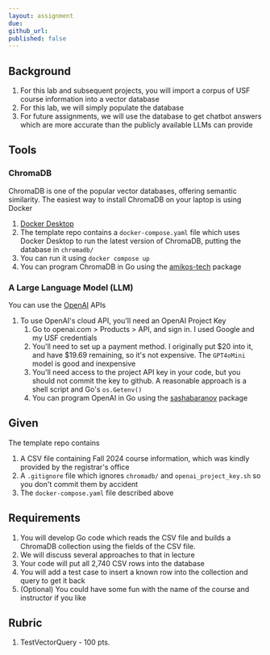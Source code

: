 ```yaml
---
layout: assignment
due: 
github_url: 
published: false
---
```


## Background

1. For this lab and subsequent projects, you will import a corpus of USF course information into a vector database
1. For this lab, we will simply populate the database
1. For future assignments, we will use the database to get chatbot answers which are more accurate than the publicly available LLMs can provide

## Tools

### ChromaDB

ChromaDB is one of the popular vector databases, offering semantic similarity. The easiest way to install ChromaDB on your laptop is using Docker

1. [Docker Desktop](https://www.docker.com/)
1. The template repo contains a `docker-compose.yaml` file which uses Docker Desktop to run the latest version of ChromaDB, putting the database  in `chromadb/`
1. You can run it using `docker compose up`
1. You can program ChromaDB in Go using the [amikos-tech](https://go-client.chromadb.dev/) package

### A Large Language Model (LLM)

You can use the [OpenAI](https://openai.com/) APIs

1. To use OpenAI's cloud API, you'll need an OpenAI Project Key
    1. Go to openai.com > Products > API, and sign in. I used Google and my USF credentials
    1. You'll need to set up a payment method. I originally put $20 into it, and have $19.69 remaining, so it's not expensive. The `GPT4oMini` model is good and inexpensive
    1. You'll need access to the project API key in your code, but you should not commit the key to github. A reasonable approach is a shell script and Go's `os.Getenv()`
    1. You can program OpenAI in Go using the [sashabaranov](https://github.com/sashabaranov/go-openai) package

## Given

The template repo contains

1. A CSV file containing Fall 2024 course information, which was kindly provided by the registrar's office
1. A `.gitignore` file which ignores `chromadb/` and `openai_project_key.sh` so you don't commit them by accident
1. The `docker-compose.yaml` file described above


## Requirements

1. You will develop Go code which reads the CSV file and builds a ChromaDB collection using the fields of the CSV file. 
1. We will discuss several approaches to that in lecture
1. Your code will put all 2,740 CSV rows into the database
1. You will add a test case to insert a known row into the collection and query to get it back
1. (Optional) You could have some fun with the name of the course and instructor if you like

## Rubric

1. TestVectorQuery - 100 pts. 